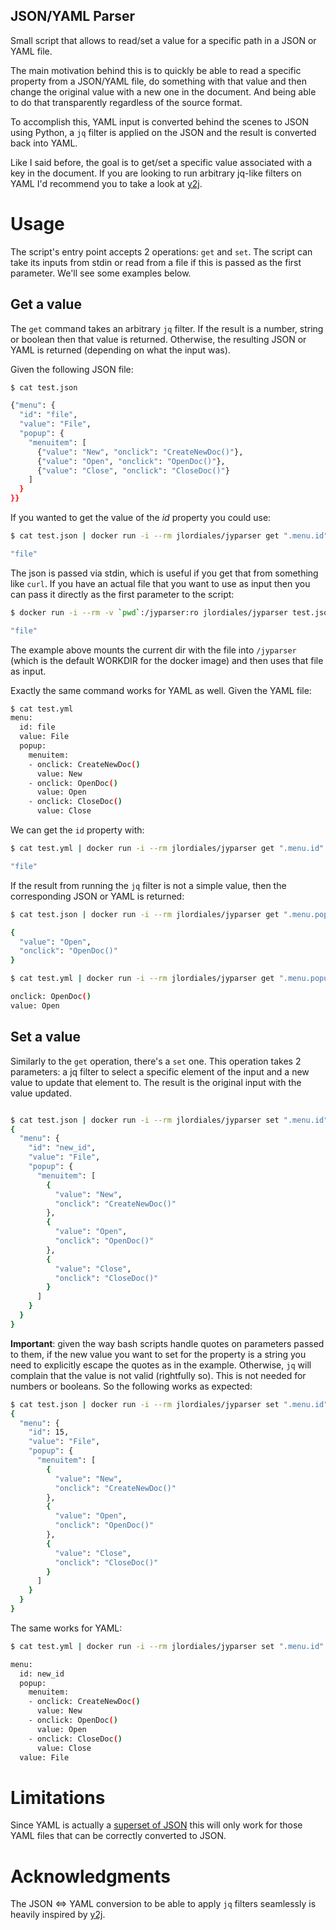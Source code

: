 JSON/YAML Parser
--------------------------------

Small script that allows to read/set a value for a specific path in a JSON or YAML
file.

The main motivation behind this is to quickly be able to read a specific
property from a JSON/YAML file, do something with that value and then change the
original value with a new one in the document. And being able to do that
transparently regardless of the source format.

To accomplish this, YAML input is converted behind the scenes to JSON using
Python, a `jq` filter is applied on the JSON and the result is converted back
into YAML.

Like I said before, the goal is to get/set a specific value associated with a
key in the document.
If you are looking to run arbitrary jq-like filters on YAML I'd recommend you to
take a look at [y2j](https://github.com/wildducktheories/y2j).

# Usage
The script's entry point accepts 2 operations: `get` and `set`. The script can
take its inputs from stdin or read from a file if this is passed as the first
parameter. We'll see some examples below.

## Get a value
The `get` command takes an arbitrary `jq` filter. If the result is a number,
string or boolean then that value is returned. Otherwise, the resulting JSON or
YAML is returned (depending on what the input was).

Given the following JSON file:

```bash
$ cat test.json

{"menu": {
  "id": "file",
  "value": "File",
  "popup": {
    "menuitem": [
      {"value": "New", "onclick": "CreateNewDoc()"},
      {"value": "Open", "onclick": "OpenDoc()"},
      {"value": "Close", "onclick": "CloseDoc()"}
    ]
  }
}}
```

If you wanted to get the value of the _id_ property you could use:
```bash
$ cat test.json | docker run -i --rm jlordiales/jyparser get ".menu.id"

"file"
```

The json is passed via stdin, which is useful if you get that from something like
`curl`. If you have an actual file that you want to use as input then you can
pass it directly as the first parameter to the script:

```bash
$ docker run -i --rm -v `pwd`:/jyparser:ro jlordiales/jyparser test.json get ".menu.id"

"file"
```

The example above mounts the current dir with the file into `/jyparser` (which
is the default WORKDIR for the docker image) and then uses that file as input.

Exactly the same command works for YAML as well. Given the YAML file:

```bash
$ cat test.yml
menu:
  id: file
  value: File
  popup:
    menuitem:
    - onclick: CreateNewDoc()
      value: New
    - onclick: OpenDoc()
      value: Open
    - onclick: CloseDoc()
      value: Close
```

We can get the `id` property with:
```bash
$ cat test.yml | docker run -i --rm jlordiales/jyparser get ".menu.id"

"file"
```

If the result from running the `jq` filter is not a simple value, then the
corresponding JSON or YAML is returned:

```bash
$ cat test.json | docker run -i --rm jlordiales/jyparser get ".menu.popup.menuitem[1]"

{
  "value": "Open",
  "onclick": "OpenDoc()"
}

$ cat test.yml | docker run -i --rm jlordiales/jyparser get ".menu.popup.menuitem[1]"

onclick: OpenDoc()
value: Open
```

## Set a value
Similarly to the `get` operation, there's a `set` one. This operation takes 2
parameters: a jq filter to select a specific element of the input and a new
value to update that element to. The result is the original input with the value
updated.

```bash

$ cat test.json | docker run -i --rm jlordiales/jyparser set ".menu.id" \"new_id\"
{
  "menu": {
    "id": "new_id",
    "value": "File",
    "popup": {
      "menuitem": [
        {
          "value": "New",
          "onclick": "CreateNewDoc()"
        },
        {
          "value": "Open",
          "onclick": "OpenDoc()"
        },
        {
          "value": "Close",
          "onclick": "CloseDoc()"
        }
      ]
    }
  }
}
```

**Important**: given the way bash scripts handle quotes on parameters passed to
them, if the new value you want to set for the property is a string you need to
explicitly escape the quotes as in the example. Otherwise, `jq` will complain
that the value is not valid (rightfully so). This is not needed for numbers or
booleans.
So the following works as expected:

```bash
$ cat test.json | docker run -i --rm jlordiales/jyparser set ".menu.id" 15
{
  "menu": {
    "id": 15,
    "value": "File",
    "popup": {
      "menuitem": [
        {
          "value": "New",
          "onclick": "CreateNewDoc()"
        },
        {
          "value": "Open",
          "onclick": "OpenDoc()"
        },
        {
          "value": "Close",
          "onclick": "CloseDoc()"
        }
      ]
    }
  }
}
```
The same works for YAML:
```bash
$ cat test.yml | docker run -i --rm jlordiales/jyparser set ".menu.id" \"new_id\"

menu:
  id: new_id
  popup:
    menuitem:
    - onclick: CreateNewDoc()
      value: New
    - onclick: OpenDoc()
      value: Open
    - onclick: CloseDoc()
      value: Close
  value: File
```

# Limitations
Since YAML is actually a [superset of JSON](http://yaml.org/spec/1.2/spec.html#id2759572) 
this will only work for those YAML files that can be correctly converted to JSON.

# Acknowledgments
The JSON <=> YAML conversion to be able to apply `jq` filters seamlessly is
heavily inspired by [y2j](https://github.com/wildducktheories/y2j).
